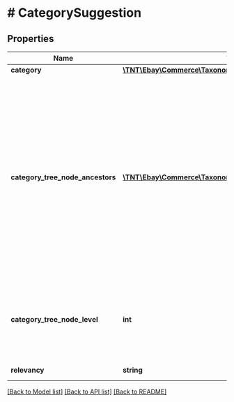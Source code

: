 # # CategorySuggestion

## Properties

Name | Type | Description | Notes
------------ | ------------- | ------------- | -------------
**category** | [**\TNT\Ebay\Commerce\Taxonomy\V1\Model\Category**](Category.md) |  | [optional]
**category_tree_node_ancestors** | [**\TNT\Ebay\Commerce\Taxonomy\V1\Model\AncestorReference[]**](AncestorReference.md) | An ordered list of category references that describes the location of the suggested category in the specified category tree. The list identifies the category&#39;s ancestry as a sequence of parent nodes, from the current node&#39;s immediate parent to the root node of the category tree.    &lt;br /&gt;&lt;br /&gt;          &lt;span class&#x3D;\&quot;tablenote\&quot;&gt; &lt;strong&gt;Note:&lt;/strong&gt; The root node of a full default category tree includes &lt;b&gt;categoryId&lt;/b&gt; and &lt;b&gt;categoryName&lt;/b&gt; fields, but their values should not be relied upon. They provide no useful information for application development. &lt;/span&gt; | [optional]
**category_tree_node_level** | **int** | The absolute level of the category tree node in the hierarchy of its category tree.    &lt;br /&gt;&lt;br /&gt;          &lt;span class&#x3D;\&quot;tablenote\&quot;&gt; &lt;strong&gt;Note:&lt;/strong&gt; The root node of any full category tree is always at level &lt;code&gt;&lt;b&gt;0&lt;/b&gt;&lt;/code&gt;. &lt;/span&gt; | [optional]
**relevancy** | **string** | This field is reserved for internal or future use. | [optional]

[[Back to Model list]](../../README.md#models) [[Back to API list]](../../README.md#endpoints) [[Back to README]](../../README.md)
